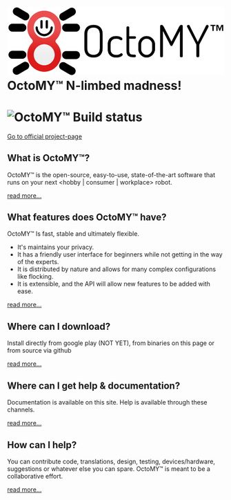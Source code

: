 # ![OctoMY™ Logo](design/octomy_logo.png) OctoMY™ N-limbed madness!
# ![OctoMY™ Build status](https://travis-ci.org/mrdeveloperdude/OctoMY.svg?branch=master)
[Go to official project-page](http://www.octomy.org)

What is OctoMY™?
----------------

OctoMY™ is the open-source, easy-to-use, state-of-the-art software that runs on your next &lt;hobby &#124; consumer &#124; workplace&gt; robot.

[read more...](http://www.octomy.org/about)

What features does OctoMY™ have?
--------------------------------

OctoMY™ Is fast, stable and ultimately flexible.
 * It's maintains your privacy.
 * It has a friendly user interface for beginners while not getting in the way of the experts.
 * It is distributed by nature and allows for many complex configurations like flocking.
 * It is extensible, and the API will allow new features to be added with ease.

[read more...](http://www.octomy.org/documentation/features)

Where can I download?
---------------------

Install directly from google play (NOT YET), from binaries on this page or from source via github

[read more...](http://www.octomy.org/code)

Where can I get help &amp; documentation?
-----------------------------------------

Documentation is available on this site. Help is available through these channels.

[read more...](http://www.octomy.org/documentation)

How can I help?
---------------

You can contribute code, translations, design, testing, devices/hardware, suggestions or whatever else you can spare. OctoMY™ is meant to be a collaborative effort.

[read more...](http://www.octomy.org/contribute)
